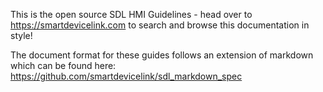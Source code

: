 This is the open source SDL HMI Guidelines - head over to https://smartdevicelink.com to search and browse this documentation in style!

The document format for these guides follows an extension of markdown which can be found here: https://github.com/smartdevicelink/sdl_markdown_spec
